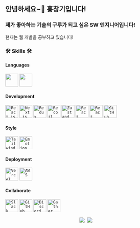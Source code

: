 ## 안녕하세요~👋 홍창기입니다!
### 제가 좋아하는 기술의 **구루**가 되고 싶은 SW 엔지니어입니다!
현재는 웹 개발을 공부하고 있습니다!

### 🛠️ Skills 🛠️
#### Languages
<code><img width=40 height=40 src="https://noticon-static.tammolo.com/dgggcrkxq/image/upload/v1567008394/noticon/ohybolu4ensol1gzqas1.png" /></code>
<code><img width=40 height=40 src="https://noticon-static.tammolo.com/dgggcrkxq/image/upload/v1566913457/noticon/eh4d0dnic4n1neth3fui.png" /></code>

#### Development

<code><img width=40 height=40 src="https://noticon-static.tammolo.com/dgggcrkxq/image/upload/v1566557331/noticon/d5hqar2idkoefh6fjtpu.png" alt="React.js"/></code>
<code><img width=40 height=40 src="https://noticon-static.tammolo.com/dgggcrkxq/image/upload/v1566879300/noticon/fvty9lnsbjol5lq9u3by.svg" alt="Next.js"/></code>
<code><img width=40 height=40 src="https://noticon-static.tammolo.com/dgggcrkxq/image/upload/v1567749614/noticon/zgdaxpaif5ojeduonygb.png" alt="Redux"/></code>
<code><img width=40 height=40 src="https://noticon-static.tammolo.com/dgggcrkxq/image/upload/v1701077300/noticon/v1y1d3iqk2vzfq0iw050.png" alt="Recoil"/></code>
<code><img width=40 height=40 src="https://noticon-static.tammolo.com/dgggcrkxq/image/upload/v1675253316/noticon/gg2mfsvpu2aje4f8rpuc.png" alt="Zustand"/></code>
<code><img width=40 height=40 src="https://noticon-static.tammolo.com/dgggcrkxq/image/upload/v1631622784/noticon/zwush4y3u0mgamlck9bq.png" alt="React Query"/></code>
<code><img width=40 height=40 src="https://noticon-static.tammolo.com/dgggcrkxq/image/upload/v1662081686/noticon/yjgxl9a4w3hnt4fpejlq.png" alt="React Hook Form"/></code>
<code><img width=40 height=40 src="https://noticon-static.tammolo.com/dgggcrkxq/image/upload/v1673248072/noticon/uj1sljza7nnsj0lpilwk.png" alt="GitHub Actions"/></code>

#### Style
<code><img width=40 height=40 src="https://noticon-static.tammolo.com/dgggcrkxq/image/upload/v1657314490/noticon/ur8spzfcq4acw7ijp68v.png" alt="Tailwind CSS" /></code>
<code><img width=40 height=40 src="https://noticon-static.tammolo.com/dgggcrkxq/image/upload/v1606640723/noticon/ahdafbo604qrqaw3tcbf.png" alt="Emotion" /></code>

#### Deployment
<code><img width=40 height=40 src="https://noticon-static.tammolo.com/dgggcrkxq/image/upload/v1679312641/noticon/rx8rni4npifrbo9ckxmt.png" alt="Vercel" /></code>
<code><img width=40 height=40 src="https://noticon-static.tammolo.com/dgggcrkxq/image/upload/v1566777755/noticon/yfmwxv8nhnr5aqaxhxpg.png" alt="AWS" /></code>

#### Collaborate
<code><img width=40 height=40 src="https://noticon-static.tammolo.com/dgggcrkxq/image/upload/v1566913651/noticon/rj9nd1qsykajfusei65f.jpg" alt="Slack" /></code>
<code><img width=40 height=40 src="https://noticon-static.tammolo.com/dgggcrkxq/image/upload/v1567128822/noticon/osiivsvhnu4nt8doquo0.png" alt="GitHub" /></code>
<code><img width=40 height=40 src="https://noticon-static.tammolo.com/dgggcrkxq/image/upload/v1640152045/noticon/albswwsjaaxvxbyhmwig.png" alt="Discord" /></code>
<code><img width=40 height=40 src="https://noticon-static.tammolo.com/dgggcrkxq/image/upload/v1699009388/noticon/coocymgvio0j0ojvchas.png" alt="Gather" /></code>


<p align="center">
  <a href="https://sscoderati.github.io"><img src="https://img.shields.io/badge/Tech%20Blog-181717?style=flat-square&logo=Github&logoColor=white&link=https://sscoderati.github.io"/></a>&nbsp
  <a href="mailto:chungup5495@gmail.com"><img src="https://img.shields.io/badge/Gmail-d14836?style=flat-square&logo=Gmail&logoColor=white&link=chungup5495@gmail.com"/></a>
</p>
